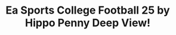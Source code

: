 ---
title: Ea Sports College Football 25 by Hippo Penny Deep View!
layout: scoredetail
permalink: /meta-score/ea-sports-college-football-25
header:
  teaser: /assets/images/ea-sports-college-football-25.jpg
  video:
    id: W1QDaXkufCo
    provider: youtube
---